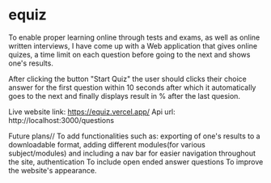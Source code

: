 # equiz
To enable proper learning online through tests and exams, as well as online written interviews, 
I have come up with a Web application that gives online quizes, a time limit on each question before going to the next and shows one's results.

After clicking the button "Start Quiz" the user should clicks their choice answer for the first question within 10 seconds after which it
automatically goes to the next and finally displays result in % after the last quesion.


Live website link: https://equiz.vercel.app/
Api url: http://localhost:3000/questions



Future plans//
To add functionalities such as: exporting of one's results to a downloadable format, adding different modules(for various subject/modules) and including a nav bar for easier navigation throughout the site, authentication
To include open ended answer questions
To improve the website's appearance.
